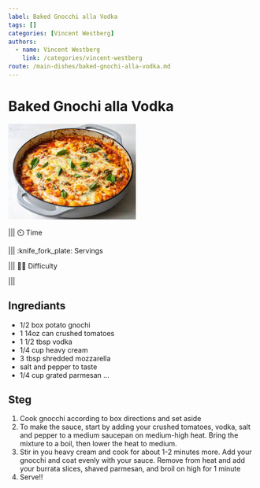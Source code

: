 ```yaml
---
label: Baked Gnocchi alla Vodka
tags: []
categories: [Vincent Westberg]
authors:
  - name: Vincent Westberg
    link: /categories/vincent-westberg
route: /main-dishes/baked-gnochi-alla-vodka.md
---
```



# Baked Gnochi alla Vodka

![](/static/banners/gnochi.jpeg)

||| :timer_clock: Time

||| :knife_fork_plate: Servings

||| :cook: Difficulty

|||

## Ingrediants

- 1/2 box potato gnochi
- 1 14oz can crushed tomatoes
- 1 1/2 tbsp vodka
- 1/4 cup heavy cream
- 3 tbsp shredded mozzarella
- salt and pepper to taste
- 1/4 cup grated parmesan
 ...

## Steg

1. Cook gnocchi according to box directions and set aside
2. To make the sauce, start by adding your crushed tomatoes, vodka, salt and pepper to a medium saucepan on medium-high heat. Bring the mixture to a boil, then lower the heat to medium.
3. Stir in you heavy cream and cook for about 1-2 minutes more. Add your gnocchi and coat evenly with your sauce. Remove from heat and add your burrata slices, shaved parmesan, and broil on high for 1 minute
4. Serve!!
